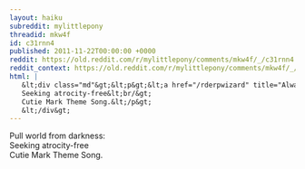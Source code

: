 ```yaml
---
layout: haiku
subreddit: mylittlepony
threadid: mkw4f
id: c31rnn4
published: 2011-11-22T00:00:00 +0000
reddit: https://old.reddit.com/r/mylittlepony/comments/mkw4f/_/c31rnn4
reddit_context: https://old.reddit.com/r/mylittlepony/comments/mkw4f/_/c31rnn4?context=3
html: |
   &lt;div class="md"&gt;&lt;p&gt;&lt;a href="/rderpwizard" title="Always Relevant / Songs Uplift And Sorrow-Drown  / Paper Bag Princess"&gt;&lt;/a&gt; Pull world from darkness:&lt;br/&gt;
   Seeking atrocity-free&lt;br/&gt;
   Cutie Mark Theme Song.&lt;/p&gt;
   &lt;/div&gt;
---
```


[](/rderpwizard "Always Relevant / Songs Uplift And Sorrow-Drown  / Paper Bag Princess") Pull world from darkness:  
Seeking atrocity-free  
Cutie Mark Theme Song.